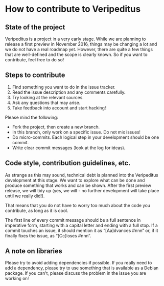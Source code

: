 How to contribute to Veripeditus
================================

State of the project
--------------------

Veripeditus is a project in a very early stage. While we are planning to
release a first preview in November 2016, things may be changing a lot
and we do not have a real roadmap yet. However, there are quite a few
things that are well-defined and the scope is clearly known. So if you
want to contribute, feel free to do so!

Steps to contribute
-------------------

 1. Find something you want to do in the issue tracker.
 2. Read the issue description and any comments carefully.
 3. Try looking at the relevant sources.
 4. Ask any questions that may arise.
 5. Take feedback into account and start hacking!

Please mind the following:

 * Fork the project, then create a new branch.
 * In this branch, only work on a specific issue. Do not mix issues!
 * Do micro-commits. Each logical step in your development should
   be one commit.
 * Write clear commit messages (look at the log for ideas).

Code style, contribution guidelines, etc.
-----------------------------------------

As strange as this may sound, technical debt is planned into the
Veripeditus development at this stage. We want to explore what can be
done and produce something that works and can be shown. After the first
preview release, we will tidy up (yes, we will - no further development
will take place until we really did!).

That means that you do not have to worry too much about the code you
contribute, as long as it is cool.

The first line of every commit message should be a full sentence in
imperative form, starting with a capital letter and ending with a full
stop. If a commit touches an issue, it should mention it as “[Aa]dvances
#nnn” or, if it finally fixes the issue, as “[Cc]loses #nnn”.

A note on libraries
-------------------

Please try to avoid adding dependencies if possible. If you really need
to add a dependency, please try to use something that is available as a
Debian package. If you can't, please discuss the problem in the issue
you are working on!
